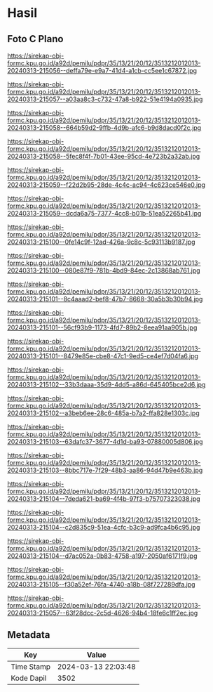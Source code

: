 # Hasil

## Foto C Plano

https://sirekap-obj-formc.kpu.go.id/a92d/pemilu/pdpr/35/13/21/20/12/3513212012013-20240313-215056--deffa79e-e9a7-41d4-a1cb-cc5ee1c67872.jpg

https://sirekap-obj-formc.kpu.go.id/a92d/pemilu/pdpr/35/13/21/20/12/3513212012013-20240313-215057--a03aa8c3-c732-47a8-b922-51e4194a0935.jpg

https://sirekap-obj-formc.kpu.go.id/a92d/pemilu/pdpr/35/13/21/20/12/3513212012013-20240313-215058--664b59d2-9ffb-4d9b-afc6-b9d8dacd0f2c.jpg

https://sirekap-obj-formc.kpu.go.id/a92d/pemilu/pdpr/35/13/21/20/12/3513212012013-20240313-215058--5fec8f4f-7b01-43ee-95cd-4e723b2a32ab.jpg

https://sirekap-obj-formc.kpu.go.id/a92d/pemilu/pdpr/35/13/21/20/12/3513212012013-20240313-215059--f22d2b95-28de-4c4c-ac94-4c623ce546e0.jpg

https://sirekap-obj-formc.kpu.go.id/a92d/pemilu/pdpr/35/13/21/20/12/3513212012013-20240313-215059--dcda6a75-7377-4cc8-b01b-51ea52265b41.jpg

https://sirekap-obj-formc.kpu.go.id/a92d/pemilu/pdpr/35/13/21/20/12/3513212012013-20240313-215100--0fe14c9f-12ad-426a-9c8c-5c93113b9187.jpg

https://sirekap-obj-formc.kpu.go.id/a92d/pemilu/pdpr/35/13/21/20/12/3513212012013-20240313-215100--080e87f9-781b-4bd9-84ec-2c13868ab761.jpg

https://sirekap-obj-formc.kpu.go.id/a92d/pemilu/pdpr/35/13/21/20/12/3513212012013-20240313-215101--8c4aaad2-bef8-47b7-8668-30a5b3b30b94.jpg

https://sirekap-obj-formc.kpu.go.id/a92d/pemilu/pdpr/35/13/21/20/12/3513212012013-20240313-215101--56cf93b9-1173-4fd7-89b2-8eea91aa905b.jpg

https://sirekap-obj-formc.kpu.go.id/a92d/pemilu/pdpr/35/13/21/20/12/3513212012013-20240313-215101--8479e85e-cbe8-47c1-9ed5-ce4ef7d04fa6.jpg

https://sirekap-obj-formc.kpu.go.id/a92d/pemilu/pdpr/35/13/21/20/12/3513212012013-20240313-215102--33b3daaa-35d9-4dd5-a86d-645405bce2d6.jpg

https://sirekap-obj-formc.kpu.go.id/a92d/pemilu/pdpr/35/13/21/20/12/3513212012013-20240313-215102--a3beb6ee-28c6-485a-b7a2-ffa828e1303c.jpg

https://sirekap-obj-formc.kpu.go.id/a92d/pemilu/pdpr/35/13/21/20/12/3513212012013-20240313-215103--63dafc37-3677-4d1d-ba93-07880005d806.jpg

https://sirekap-obj-formc.kpu.go.id/a92d/pemilu/pdpr/35/13/21/20/12/3513212012013-20240313-215103--8bbc717e-7f29-48b3-aa86-94d47b9e463b.jpg

https://sirekap-obj-formc.kpu.go.id/a92d/pemilu/pdpr/35/13/21/20/12/3513212012013-20240313-215104--7deda621-ba69-4f4b-97f3-b75707323038.jpg

https://sirekap-obj-formc.kpu.go.id/a92d/pemilu/pdpr/35/13/21/20/12/3513212012013-20240313-215104--c2d835c9-51ea-4cfc-b3c9-ad9fca4b6c95.jpg

https://sirekap-obj-formc.kpu.go.id/a92d/pemilu/pdpr/35/13/21/20/12/3513212012013-20240313-215104--d7ac052a-0b83-4758-a197-2050af6171f9.jpg

https://sirekap-obj-formc.kpu.go.id/a92d/pemilu/pdpr/35/13/21/20/12/3513212012013-20240313-215105--f30a52ef-76fa-4740-a18b-08f727289dfa.jpg

https://sirekap-obj-formc.kpu.go.id/a92d/pemilu/pdpr/35/13/21/20/12/3513212012013-20240313-215057--63f28dcc-2c5d-4626-94b4-18fe6c1ff2ec.jpg


## Metadata

| Key        | Value               |
| ---------- | ------------------- |
| Time Stamp | 2024-03-13 22:03:48 |
| Kode Dapil | 3502                |



